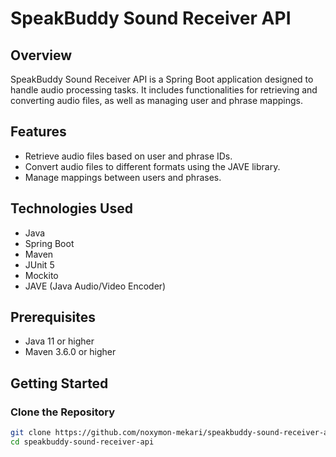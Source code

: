 # SpeakBuddy Sound Receiver API

## Overview

SpeakBuddy Sound Receiver API is a Spring Boot application designed to handle audio processing tasks. It includes functionalities for retrieving and converting audio files, as well as managing user and phrase mappings.

## Features

- Retrieve audio files based on user and phrase IDs.
- Convert audio files to different formats using the JAVE library.
- Manage mappings between users and phrases.

## Technologies Used

- Java
- Spring Boot
- Maven
- JUnit 5
- Mockito
- JAVE (Java Audio/Video Encoder)

## Prerequisites

- Java 11 or higher
- Maven 3.6.0 or higher

## Getting Started

### Clone the Repository

```sh
git clone https://github.com/noxymon-mekari/speakbuddy-sound-receiver-api.git
cd speakbuddy-sound-receiver-api